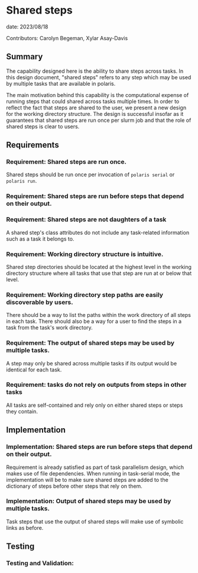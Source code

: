 # Shared steps

date: 2023/08/18

Contributors: Carolyn Begeman, Xylar Asay-Davis

## Summary

The capability designed here is the ability to share steps across tasks.
In this design document, "shared steps" refers to any step which may be used by
multiple tasks that are available in polaris.

The main motivation behind this capability is the computational expense of
running steps that could shared across tasks multiple times. In order to
reflect the fact that steps are shared to the user, we present a new design for
the working directory structure. The design is successful insofar as it
guarantees that shared steps are run once per slurm job and that the role of
shared steps is clear to users.

## Requirements

### Requirement: Shared steps are run once.

Shared steps should be run once per invocation of `polaris serial` or
`polaris run`.

### Requirement: Shared steps are run before steps that depend on their output.

### Requirement: Shared steps are not daughters of a task

A shared step's class attributes do not include any task-related information
such as a task it belongs to.

### Requirement: Working directory structure is intuitive.

Shared step directories should be located at the highest level in the working 
directory structure where all tasks that use that step are run at or below that
level.

### Requirement: Working directory step paths are easily discoverable by users.

There should be a way to list the paths within the work directory of all steps
 in each task.  There should also be a way for a user to find the steps
 in a task from the task's work directory.

### Requirement: The output of shared steps may be used by multiple tasks.

A step may only be shared across multiple tasks if its output would be
identical for each task.

### Requirement: tasks do not rely on outputs from steps in other tasks

All tasks are self-contained and rely only on either shared steps or steps they
contain.



## Implementation

### Implementation: Shared steps are run before steps that depend on their output.

Requirement is already satisfied as part of task parallelism design, which
makes use of file dependencies.  When running in task-serial mode, the implementation
will be to make sure shared steps are added to the dictionary of steps before other steps
that rely on them.

### Implementation: Output of shared steps may be used by multiple tasks.

Task steps that use the output of shared steps will make use of symbolic
links as before.

## Testing

### Testing and Validation: 
